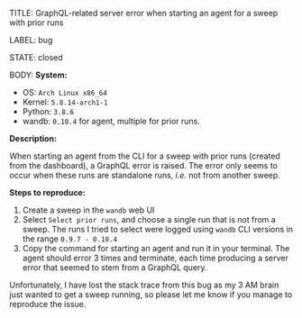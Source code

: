 TITLE:
GraphQL-related server error when starting an agent for a sweep with prior runs

LABEL:
bug

STATE:
closed

BODY:
**System:**

- OS: `Arch Linux x86_64`
- Kernel: `5.8.14-arch1-1`
- Python: `3.8.6`
- wandb: `0.10.4` for agent, multiple for prior runs.

**Description:**

When starting an agent from the CLI for a sweep with prior runs (created from the dashboard), a GraphQL error is raised. The error only seems to occur when these runs are standalone runs, _i.e._ not from another sweep.

**Steps to reproduce:**

1. Create a sweep in the `wandb` web UI
2. Select `Select prior runs`, and choose a single run that is not from a sweep. The runs I tried to select were logged using `wandb` CLI versions in the range `0.9.7 - 0.10.4`
3. Copy the command for starting an agent and run it in your terminal. The agent should error 3 times and terminate, each time producing a server error that seemed to stem from a GraphQL query.

Unfortunately, I have lost the stack trace from this bug as my 3 AM brain just wanted to get a sweep running, so please let me know if you manage to reproduce the issue.

